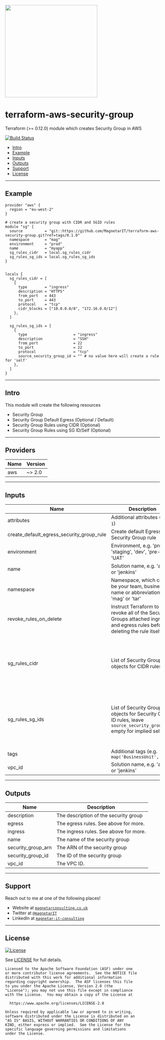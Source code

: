 <a href=https://magnetarconsulting.co.uk><img src="https://magnetarconsulting.co.uk/wp-content/uploads/2020/04/small-helping-you-innovate-magnetar.png" width="300"></a>

# terraform-aws-security-group
Terraform (>= 0.12.0) module which creates Security Group in AWS 

[![Build Status](https://dev.azure.com/MagnetarIT/terraform-aws-security-group/_apis/build/status/%5Btesting%5D%20terraform-aws-security-group?branchName=master)](https://dev.azure.com/MagnetarIT/terraform-aws-security-group/_build/latest?definitionId=13&branchName=master)

- [Intro](#Intro)
- [Example](#Example)
- [Inputs](#Inputs)
- [Outputs](#Outputs)
- [Support](#Support)
- [License](#License)


----

## Example
```hcl
provider "aws" {
  region = "eu-west-2"
}

# create a security group with CIDR and SGID rules
module "sg" {
  source          = "git::https://github.com/MagnetarIT/terraform-aws-security-group.git?ref=tags/0.1.0"
  namespace       = "mag"
  environment     = "prod"
  name            = "myapp"
  sg_rules_cidr   = local.sg_rules_cidr
  sg_rules_sg_ids = local.sg_rules_sg_ids
}


locals {
  sg_rules_cidr = [
    {
      type        = "ingress"
      description = "HTTPS"
      from_port   = 443
      to_port     = 443
      protocol    = "tcp"
      cidr_blocks = ["10.0.0.0/8", "172.16.0.0/12"]
    },
  ]

  sg_rules_sg_ids = [
    {
      type                     = "ingress"
      description              = "SSH"
      from_port                = 22
      to_port                  = 22
      protocol                 = "tcp"
      source_security_group_id = "" # no value here will create a rule for 'self'
    },
  ]
}
```

----

## Intro
This module will create the following resources
- Security Group
- Security Group Default Egress (Optional / Default)
- Security Group Rules using CIDR (Optional)
- Security Group Rules using SG ID/Self (Optional)

---

## Providers

| Name | Version |
|------|---------|
| aws | ~> 2.0 |

---

## Inputs

| Name | Description | Type | Default | Required |
|------|-------------|------|---------|:--------:|
| attributes | Additional attributes (e.g. `1`) | `list(string)` | `[]` | no |
| create\_default\_egress\_security\_group\_rule | Create default Egress Security Group rule | `bool` | `true` | no |
| environment | Environment, e.g. 'prod', 'staging', 'dev', 'pre-prod', 'UAT' | `string` | n/a | yes |
| name | Solution name, e.g. 'app' or 'jenkins' | `string` | n/a | yes |
| namespace | Namespace, which could be your team, business name or abbreviation, e.g. 'mag' or 'tar' | `string` | n/a | yes |
| revoke\_rules\_on\_delete | Instruct Terraform to revoke all of the Security Groups attached ingress and egress rules before deleting the rule itself. | `bool` | `true` | no |
| sg\_rules\_cidr | List of Security Group rule objects for CIDR rules | <pre>list(object({<br>    type        = string<br>    description = string<br>    from_port   = string<br>    to_port     = string<br>    protocol    = string<br>    cidr_blocks = list(string)<br>  }))</pre> | `[]` | no |
| sg\_rules\_sg\_ids | List of Security Group rule objects for Security Group ID rules, leave `source_security_group_id` empty for implied self rule. | <pre>list(object({<br>    type                     = string<br>    description              = string<br>    from_port                = string<br>    to_port                  = string<br>    protocol                 = string<br>    source_security_group_id = string<br>  }))</pre> | `[]` | no |
| tags | Additional tags (e.g. `map('BusinessUnit','XYZ')` | `map(string)` | `{}` | no |
| vpc\_id | Solution name, e.g. 'app' or 'jenkins' | `string` | `""` | no |

---

## Outputs

| Name | Description |
|------|-------------|
| description | The description of the security group |
| egress | The egress rules. See above for more. |
| ingress | The ingress rules. See above for more. |
| name  | The name of the security group |
| security\_group\_arn | The ARN of the security group |
| security\_group\_id | The ID of the security group |
| vpc\_id | The VPC ID. |

---

## Support

Reach out to me at one of the following places!

- Website at <a href="https://magnetarconsulting.co.uk" target="_blank">`magnetarconsulting.co.uk`</a>
- Twitter at <a href="https://twitter.com/magnetarIT" target="_blank">`@magnetarIT`</a>
- LinkedIn at <a href="https://www.linkedin.com/company/magnetar-it-consulting" target="_blank">`magnetar-it-consulting`</a>

---

## License 

[![License](https://img.shields.io/badge/License-Apache%202.0-blue.svg)](https://opensource.org/licenses/Apache-2.0) 

See [LICENSE](LICENSE) for full details.

    Licensed to the Apache Software Foundation (ASF) under one
    or more contributor license agreements.  See the NOTICE file
    distributed with this work for additional information
    regarding copyright ownership.  The ASF licenses this file
    to you under the Apache License, Version 2.0 (the
    "License"); you may not use this file except in compliance
    with the License.  You may obtain a copy of the License at

      https://www.apache.org/licenses/LICENSE-2.0

    Unless required by applicable law or agreed to in writing,
    software distributed under the License is distributed on an
    "AS IS" BASIS, WITHOUT WARRANTIES OR CONDITIONS OF ANY
    KIND, either express or implied.  See the License for the
    specific language governing permissions and limitations
    under the License.